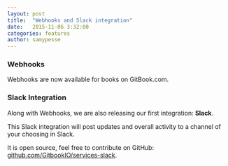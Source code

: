 ```yaml
---
layout: post
title:  "Webhooks and Slack integration"
date:   2015-11-06 3:32:00
categories: features
author: samypesse
---
```



<!-- more -->

### Webhooks

Webhooks are now available for books on GitBook.com.


### Slack Integration

Along with Webhooks, we are also releasing our first integration: **Slack**.

This Slack integration will post updates and overall activity to a channel of your choosing in Slack.

It is open source, feel free to contribute on GitHub: [github.com/GitbookIO/services-slack](https://github.com/GitbookIO/services-slack).
